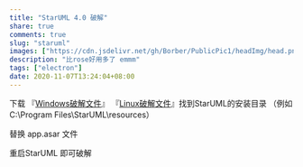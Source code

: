 ```yaml
---
title: "StarUML 4.0 破解"
share: true
comments: true
slug: "staruml"
images: ["https://cdn.jsdelivr.net/gh/Borber/PublicPic1/headImg/head.png"] 
description: "比rose好用多了 emmm"
tags: ["electron"]
date: 2020-11-07T13:24:04+08:00
---
```


下载 『[Windows破解文件](https://borber.lanzous.com/iLW89i59fif
)』 『[Linux破解文件](https://borber.lanzous.com/icbnVilin5a
)』找到StarUML的安装目录 （例如 C:\Program Files\StarUML\resources）

替换 app.asar 文件

重启StarUML 即可破解

